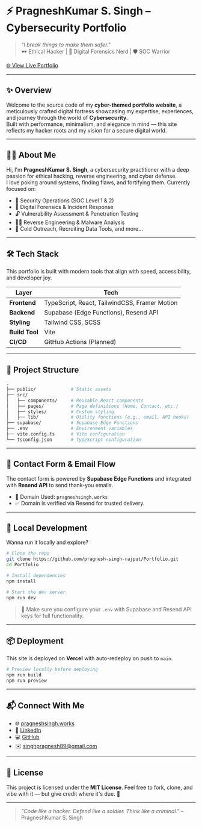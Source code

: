 # ⚡ PragneshKumar S. Singh – Cybersecurity Portfolio

> _"I break things to make them safer."_  
> 🕶️ Ethical Hacker | 🧠 Digital Forensics Nerd | 🛡️ SOC Warrior  

[🌐 View Live Portfolio](https://pragneshsingh.works)

---

## ✨ Overview

Welcome to the source code of my **cyber-themed portfolio website**, a meticulously crafted digital fortress showcasing my expertise, experiences, and journey through the world of **Cybersecurity**.  
Built with performance, minimalism, and elegance in mind — this site reflects my hacker roots and my vision for a secure digital world.

---

## 👨‍💻 About Me

Hi, I'm **PragneshKumar S. Singh**, a cybersecurity practitioner with a deep passion for ethical hacking, reverse engineering, and cyber defense.  
I love poking around systems, finding flaws, and fortifying them. Currently focused on:

- 🔎 Security Operations (SOC Level 1 & 2)
- 🧬 Digital Forensics & Incident Response
- 🔓 Vulnerability Assessment & Penetration Testing
- 🕵️‍♂️ Reverse Engineering & Malware Analysis
- 💬 Cold Outreach, Recruiting Data Tools, and more…

---

## 🛠️ Tech Stack

This portfolio is built with modern tools that align with speed, accessibility, and developer joy.

| Layer | Tech |
|------|------|
| **Frontend** | TypeScript, React, TailwindCSS, Framer Motion |
| **Backend** | Supabase (Edge Functions), Resend API |
| **Styling** | Tailwind CSS, SCSS |
| **Build Tool** | Vite |
| **CI/CD** | GitHub Actions (Planned) |

---

## 📁 Project Structure

```bash
.
├── public/             # Static assets
├── src/                
│   ├── components/     # Reusable React components
│   ├── pages/          # Page definitions (Home, Contact, etc.)
│   ├── styles/         # Custom styling
│   ├── lib/            # Utility functions (e.g., email, API hooks)
├── supabase/           # Supabase Edge Functions
├── .env                # Environment variables
├── vite.config.ts      # Vite configuration
└── tsconfig.json       # TypeScript configuration
````

---

## 💌 Contact Form & Email Flow

The contact form is powered by **Supabase Edge Functions** and integrated with **Resend API** to send thank-you emails.
- 📧 Domain Used: `pragneshsingh.works`
- ✅ Domain is verified via Resend for trusted delivery.

---

## 🧪 Local Development

Wanna run it locally and explore?

```bash
# Clone the repo
git clone https://github.com/pragnesh-singh-rajput/Portfolio.git
cd Portfolio

# Install dependencies
npm install

# Start the dev server
npm run dev
```

> 🔐 Make sure you configure your `.env` with Supabase and Resend API keys for full functionality.

---

## 📦 Deployment

This site is deployed on **Vercel** with auto-redeploy on push to `main`.

```bash
# Preview locally before deploying
npm run build
npm run preview
```

---

## 📬 Connect With Me

* 🌐 [pragneshsingh.works](https://pragneshsingh.works)
* 🔗 [LinkedIn](https://www.linkedin.com/in/pragnesh-singh-rajput)
* 💻 [GitHub](https://github.com/pragnesh-singh-rajput)
* ✉️ [singhpragnesh89@gmail.com](mailto:singhpragnesh89@gmail.com)

---

## 📄 License

This project is licensed under the **MIT License**.
Feel free to fork, clone, and vibe with it — but give credit where it's due. 🤝

---

> *"Code like a hacker. Defend like a soldier. Think like a criminal."*
> – PragneshKumar S. Singh

